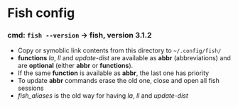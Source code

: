 Fish config
==========

### cmd: `fish --version` -> fish, version 3.1.2
- Copy  or symoblic link contents from this directory to `~/.config/fish/`
- **functions** _la_, _ll_ and _update-dist_ are available as **abbr** (abbreviations) and are
**optional** (either **abbr** or **functions**).
- If the same **function** is available as **abbr**, the last one has priority
- To update **abbr** commands erase the old one, close and open all fish sessions
- _fish_aliases_ is the old way for having _la_, _ll_ and _update-dist_
